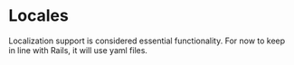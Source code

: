 # Locales
Localization support is considered essential functionality. For now to keep in
line with Rails, it will use yaml files. 
